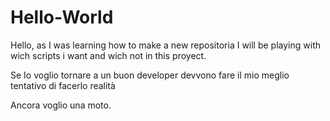 # Hello-World


Hello, as I was learning how to make a new repositoria I will be playing with wich scripts i want and wich not in this proyect. 

Se Io voglio tornare a un buon developer devvono fare il mio meglio tentativo di facerlo realità 

Ancora voglio una moto. 
